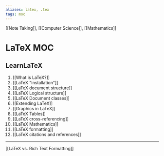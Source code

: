 ```yaml
---
aliases: latex, .tex
tags: moc
---
```

[[Note Taking]], [[Computer Science]], [[Mathematics]]
# LaTeX MOC
## LearnLaTeX
1. [[What is LaTeX?]]
2. [[LaTeX "Installation"]]
3. [[LaTeX document structure]]
4. [[LaTeX Logical structure]]
5. [[LaTeX Document classes]]
6. [[Extending LaTeX]]
7. [[Graphics in LaTeX]]
8. [[LaTeX Tables]]
9. [[LaTeX cross-referencing]]
10. [[LaTeX Mathematics]]
11. [[LaTeX formatting]]
12. [[LaTeX citations and references]]
---



[[LaTeX vs. Rich Text Formatting]]